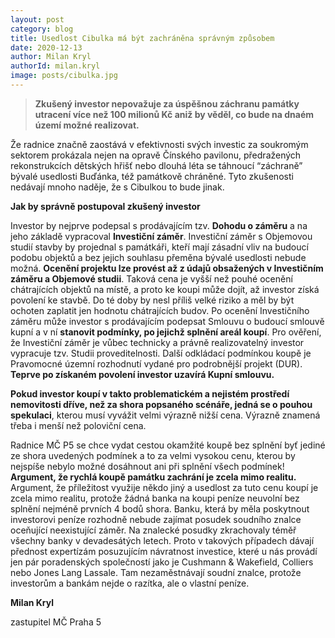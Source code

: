 ```yaml
---
layout: post
category: blog
title: Usedlost Cibulka má být zachráněna správným způsobem
date: 2020-12-13
author: Milan Kryl
authorId: milan.kryl
image: posts/cibulka.jpg
---
```


> **Zkušený investor nepovažuje za úspěšnou záchranu památky utracení více než 100 milionů Kč aniž by věděl, co bude na dnaém území možné realizovat.**

Že radnice značně zaostává v efektivnosti svých investic za soukromým sektorem prokázala nejen na opravě Čínského pavilonu, předražených rekonstrukcích dětských hřišť nebo dlouhá léta se táhnoucí “záchraně” bývalé usedlosti Buďánka, též památkově chráněné. Tyto zkušenosti nedávají mnoho naděje, že s Cibulkou to bude jinak.

**Jak by správně postupoval zkušený investor**

Investor by nejprve podepsal s prodávajícím tzv. **Dohodu o záměru** a na jeho základě vypracoval **Investiční záměr**.
Investiční záměr s Objemovou studií stavby by projednal s památkáři, kteří mají zásadní vliv na budoucí podobu objektů a bez jejich souhlasu přeměna bývalé usedlosti nebude možná.
**Ocenění projektu lze provést až z údajů obsažených v Investičním záměru a Objemové studii**. Taková cena je vyšší než pouhé ocenění chátrajících objektů na místě, a proto ke koupi může dojít, až investor získá povolení ke stavbě. Do té doby by nesl příliš velké riziko a měl by být ochoten zaplatit jen hodnotu chátrajících budov.
Po ocenění Investičního záměru může investor s prodávajícím podepsat Smlouvu o budoucí smlouvě kupní a v ní **stanovit podmínky, po jejichž splnění areál koupí**.
Pro ověření, že Investiční záměr je vůbec technicky a právně realizovatelný investor vypracuje tzv. Studii proveditelnosti. Další odkládací podmínkou koupě je Pravomocné územní rozhodnutí vydané pro podrobnější projekt (DUR). **Teprve po získaném povolení investor uzavírá Kupní smlouvu.**

**Pokud investor koupí v takto problematickém a nejistém prostředí nemovitosti dříve, než za shora popsaného scénáře, jedná se o pouhou spekulaci**, kterou musí vyvážit velmi výrazně nižší cena. Výrazně znamená třeba i menší než poloviční cena. 

Radnice MČ P5 se chce vydat cestou okamžité koupě bez splnění byť jediné ze shora uvedených podmínek a to za velmi vysokou cenu, kterou by nejspíše nebylo možné dosáhnout ani při splnění všech podmínek! **Argument, že rychlá koupě památku zachrání je zcela mimo realitu.** Argument, že příležitost využije někdo jiný a usedlost za tuto cenu koupí je zcela mimo realitu, protože žádná banka na koupi peníze neuvolní bez splnění nejméně prvních 4 bodů shora. Banku, která by měla poskytnout investorovi peníze rozhodně nebude zajímat posudek soudního znalce oceňující neexistující záměr. Na znalecké posudky zkrachovaly téměř všechny banky v devadesátých letech. Proto v takových případech dávají přednost expertízám posuzujícím návratnost investice, které u nás provádí jen pár poradenských společností jako je  Cushmann & Wakefield,  Colliers nebo Jones Lang Lassale. Tam nezaměstnávají soudní znalce, protože investorům a bankám nejde o razítka, ale o vlastní peníze.


**Milan Kryl**

zastupitel MČ Praha 5
